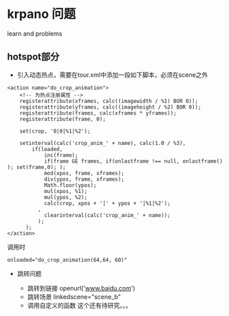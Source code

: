 # krpano 问题
learn  and problems

## hotspot部分

+ 引入动态热点，需要在tour.xml中添加一段如下脚本，必须在scene之外
```
<action name="do_crop_animation">
	<!-- 为热点注册属性 -->
	registerattribute(xframes, calc((imagewidth / %1) BOR 0));
	registerattribute(yframes, calc((imageheight / %2) BOR 0));
	registerattribute(frames, calc(xframes * yframes));
	registerattribute(frame, 0);
 
	set(crop, '0|0|%1|%2');
 
	setinterval(calc('crop_anim_' + name), calc(1.0 / %3),
		if(loaded,
			inc(frame);
			if(frame GE frames, if(onlastframe !== null, onlastframe() ); set(frame,0); );
			mod(xpos, frame, xframes);
			div(ypos, frame, xframes);
			Math.floor(ypos);
			mul(xpos, %1);
			mul(ypos, %2);
			calc(crop, xpos + '|' + ypos + '|%1|%2');
		  ,
			clearinterval(calc('crop_anim_' + name));
		  );
	  );
</action>

```
调用时 
```
onloaded="do_crop_animation(64,64, 60)"

```

+ 跳转问题

	+ 跳转到链接 openurl('www.baidu.com')
	+ 跳转场景 linkedscene="scene_b"
	+ 调用自定义的函数
	这个还有待研究。。。






